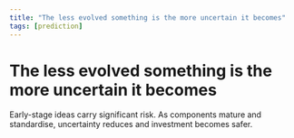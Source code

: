 ```yaml
---
title: "The less evolved something is the more uncertain it becomes"
tags: [prediction]
---
```


# The less evolved something is the more uncertain it becomes

Early-stage ideas carry significant risk. As components mature and standardise, uncertainty reduces and investment becomes safer.


